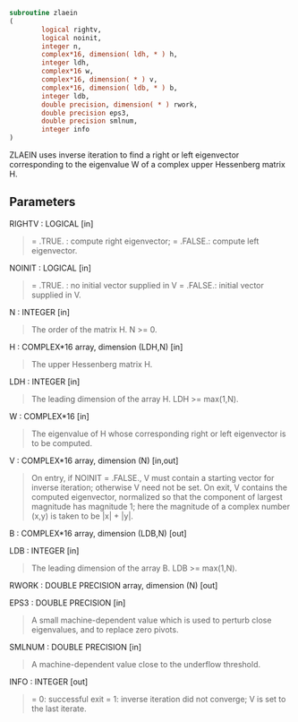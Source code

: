 ```fortran
subroutine zlaein
(
        logical rightv,
        logical noinit,
        integer n,
        complex*16, dimension( ldh, * ) h,
        integer ldh,
        complex*16 w,
        complex*16, dimension( * ) v,
        complex*16, dimension( ldb, * ) b,
        integer ldb,
        double precision, dimension( * ) rwork,
        double precision eps3,
        double precision smlnum,
        integer info
)
```

ZLAEIN uses inverse iteration to find a right or left eigenvector
corresponding to the eigenvalue W of a complex upper Hessenberg
matrix H.

## Parameters
RIGHTV : LOGICAL [in]
> = .TRUE. : compute right eigenvector;
> = .FALSE.: compute left eigenvector.

NOINIT : LOGICAL [in]
> = .TRUE. : no initial vector supplied in V
> = .FALSE.: initial vector supplied in V.

N : INTEGER [in]
> The order of the matrix H.  N >= 0.

H : COMPLEX*16 array, dimension (LDH,N) [in]
> The upper Hessenberg matrix H.

LDH : INTEGER [in]
> The leading dimension of the array H.  LDH >= max(1,N).

W : COMPLEX*16 [in]
> The eigenvalue of H whose corresponding right or left
> eigenvector is to be computed.

V : COMPLEX*16 array, dimension (N) [in,out]
> On entry, if NOINIT = .FALSE., V must contain a starting
> vector for inverse iteration; otherwise V need not be set.
> On exit, V contains the computed eigenvector, normalized so
> that the component of largest magnitude has magnitude 1; here
> the magnitude of a complex number (x,y) is taken to be
> |x| + |y|.

B : COMPLEX*16 array, dimension (LDB,N) [out]

LDB : INTEGER [in]
> The leading dimension of the array B.  LDB >= max(1,N).

RWORK : DOUBLE PRECISION array, dimension (N) [out]

EPS3 : DOUBLE PRECISION [in]
> A small machine-dependent value which is used to perturb
> close eigenvalues, and to replace zero pivots.

SMLNUM : DOUBLE PRECISION [in]
> A machine-dependent value close to the underflow threshold.

INFO : INTEGER [out]
> = 0:  successful exit
> = 1:  inverse iteration did not converge; V is set to the
> last iterate.

